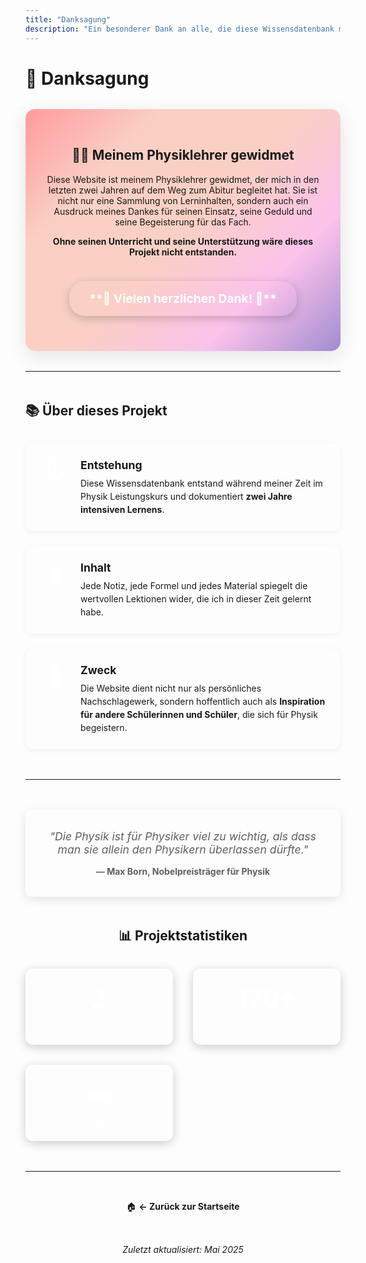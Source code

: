 ```yaml
---
title: "Danksagung"
description: "Ein besonderer Dank an alle, die diese Wissensdatenbank möglich gemacht haben"
---
```


<div class="acknowledgment-page">

# 🙏 Danksagung

<div class="hero-section">
<div class="dedication-card" style="background: linear-gradient(135deg, #ff9a9e, #fad0c4, #fad0c4, #fbc2eb, #a18cd1);">

## 👨‍🏫 **Meinem Physiklehrer gewidmet**

Diese Website ist meinem Physiklehrer gewidmet, der mich in den letzten zwei Jahren auf dem Weg zum Abitur begleitet hat. Sie ist nicht nur eine Sammlung von Lerninhalten, sondern auch ein Ausdruck meines Dankes für seinen Einsatz, seine Geduld und seine Begeisterung für das Fach.

**Ohne seinen Unterricht und seine Unterstützung wäre dieses Projekt nicht entstanden.**

<div class="thank-you-banner">
**💫 Vielen herzlichen Dank! 💫**
</div>

</div>
</div>

---

<div class="project-info-section">

## 📚 Über dieses Projekt

<div class="info-grid">

<div class="info-card">
<div class="info-icon">⏱️</div>
<div class="info-content">
<h3>Entstehung</h3>
<p>Diese Wissensdatenbank entstand während meiner Zeit im Physik Leistungskurs und dokumentiert <strong>zwei Jahre intensiven Lernens</strong>.</p>
</div>
</div>

<div class="info-card">
<div class="info-icon">📝</div>
<div class="info-content">
<h3>Inhalt</h3>
<p>Jede Notiz, jede Formel und jedes Material spiegelt die wertvollen Lektionen wider, die ich in dieser Zeit gelernt habe.</p>
</div>
</div>

<div class="info-card">
<div class="info-icon">🎯</div>
<div class="info-content">
<h3>Zweck</h3>
<p>Die Website dient nicht nur als persönliches Nachschlagewerk, sondern hoffentlich auch als <strong>Inspiration für andere Schülerinnen und Schüler</strong>, die sich für Physik begeistern.</p>
</div>
</div>

</div>

</div>

---

<div class="quote-section">
<blockquote class="physics-quote">
<p><em>"Die Physik ist für Physiker viel zu wichtig, als dass man sie allein den Physikern überlassen dürfte."</em></p>
<footer>— <strong>Max Born</strong>, Nobelpreisträger für Physik</footer>
</blockquote>
</div>

<div class="stats-section">

## 📊 Projektstatistiken

<div class="stats-grid">
<div class="stat-item">
<div class="stat-number">2</div>
<div class="stat-label">Jahre Entwicklung</div>
</div>
<div class="stat-item">
<div class="stat-number">170+</div>
<div class="stat-label">Materialien & PDFs</div>
</div>
<div class="stat-item">
<div class="stat-number">∞</div>
<div class="stat-label">Lernmöglichkeiten</div>
</div>
</div>

</div>

<div class="final-message">

---

<div class="return-home">
<p>🏠 <strong><a href="/">← Zurück zur Startseite</a></strong></p>
</div>

*Zuletzt aktualisiert: Mai 2025*

</div>

</div>

<style>
.acknowledgment-page {
  max-width: 100%;
  margin: 0 auto;
  font-family: var(--bodyFont);
}

.hero-section {
  margin: 2rem 0;
  text-align: center;
}

.dedication-card {
  background: linear-gradient(135deg, var(--light) 0%, var(--lightgray) 100%);
  border: 2px solid var(--secondary);
  border-radius: 15px;
  padding: 2rem;
  margin: 1.5rem 0;
  box-shadow: 0 8px 32px rgba(0, 0, 0, 0.1);
  backdrop-filter: blur(10px);
}

.thank-you-banner {
  background: linear-gradient(45deg, var(--secondary), var(--tertiary));
  color: white;
  padding: 1rem 2rem;
  border-radius: 25px;
  font-size: 1.2rem;
  font-weight: bold;
  margin: 1.5rem auto;
  text-align: center;
  box-shadow: 0 4px 15px rgba(0, 0, 0, 0.2);
  display: inline-block;
}

.project-info-section {
  margin: 3rem 0;
}

.info-grid {
  display: grid;
  grid-template-columns: repeat(auto-fit, minmax(280px, 1fr));
  gap: 1.5rem;
  margin: 2rem 0;
}

.info-card {
  background: var(--light);
  border: 1px solid var(--lightgray);
  border-radius: 12px;
  padding: 1.5rem;
  display: flex;
  align-items: flex-start;
  gap: 1rem;
  transition: transform 0.3s ease, box-shadow 0.3s ease;
  box-shadow: 0 2px 10px rgba(0, 0, 0, 0.05);
}

.info-card:hover {
  transform: translateY(-5px);
  box-shadow: 0 8px 25px rgba(0, 0, 0, 0.15);
}

.info-icon {
  font-size: 2rem;
  background: var(--secondary);
  color: white;
  width: 3rem;
  height: 3rem;
  border-radius: 50%;
  display: flex;
  align-items: center;
  justify-content: center;
  flex-shrink: 0;
}

.info-content h3 {
  margin: 0 0 0.5rem 0;
  color: var(--secondary);
  font-size: 1.1rem;
}

.info-content p {
  margin: 0;
  line-height: 1.5;
  color: var(--darkgray);
}

.quote-section {
  margin: 3rem 0;
  text-align: center;
}

.physics-quote {
  background: var(--light);
  border-left: 4px solid var(--secondary);
  border-radius: 8px;
  padding: 2rem;
  margin: 2rem auto;
  max-width: 600px;
  font-style: italic;
  box-shadow: 0 4px 15px rgba(0, 0, 0, 0.1);
}

.physics-quote p {
  font-size: 1.1rem;
  margin: 0 0 1rem 0;
  color: var(--dark);
}

.physics-quote footer {
  font-style: normal;
  color: var(--secondary);
  font-weight: bold;
}

.stats-section {
  margin: 3rem 0;
  text-align: center;
}

.stats-grid {
  display: grid;
  grid-template-columns: repeat(auto-fit, minmax(150px, 1fr));
  gap: 2rem;
  margin: 2rem 0;
  max-width: 600px;
  margin-left: auto;
  margin-right: auto;
}

.stat-item {
  background: linear-gradient(135deg, var(--secondary), var(--tertiary));
  color: white;
  padding: 1.5rem;
  border-radius: 12px;
  text-align: center;
  box-shadow: 0 4px 15px rgba(0, 0, 0, 0.2);
  transition: transform 0.3s ease;
}

.stat-item:hover {
  transform: scale(1.05);
}

.stat-number {
  font-size: 2.5rem;
  font-weight: bold;
  margin-bottom: 0.5rem;
}

.stat-label {
  font-size: 0.9rem;
  opacity: 0.9;
}

.final-message {
  text-align: center;
  margin: 3rem 0 2rem 0;
}

.return-home {
  background: var(--lightgray);
  padding: 1rem;
  border-radius: 8px;
  margin: 1rem 0;
}

.return-home a {
  text-decoration: none;
  color: var(--secondary);
  font-weight: bold;
}

.return-home a:hover {
  color: var(--tertiary);
}

/* Responsive Design */
@media (max-width: 768px) {
  .acknowledgment-page {
    padding: 0 1rem;
  }
  
  .dedication-card {
    padding: 1.5rem;
    margin: 1rem 0;
  }
  
  .thank-you-banner {
    font-size: 1rem;
    padding: 0.8rem 1.5rem;
  }
  
  .info-grid {
    grid-template-columns: 1fr;
    gap: 1rem;
  }
  
  .info-card {
    padding: 1rem;
  }
  
  .info-icon {
    width: 2.5rem;
    height: 2.5rem;
    font-size: 1.5rem;
  }
  
  .physics-quote {
    padding: 1.5rem;
    margin: 1.5rem 0;
  }
  
  .stats-grid {
    grid-template-columns: repeat(auto-fit, minmax(120px, 1fr));
    gap: 1rem;
  }
  
  .stat-item {
    padding: 1rem;
  }
  
  .stat-number {
    font-size: 2rem;
  }
}

/* Dark mode support */
@media (prefers-color-scheme: dark) {
  .dedication-card {
    background: linear-gradient(135deg, var(--light) 0%, var(--gray) 100%);
  }
  
  .info-card {
    background: var(--light);
    border-color: var(--gray);
  }
  
  .physics-quote {
    background: var(--light);
  }
  
  .return-home {
    background: var(--gray);
  }
}
</style>
